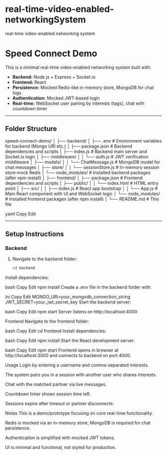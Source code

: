 # real-time-video-enabled-networkingSystem
real-time video-enabled networking system
# Speed Connect Demo

This is a minimal real-time video-enabled networking system built with:

- **Backend:** Node.js + Express + Socket.io
- **Frontend:** React
- **Persistence:** Mocked Redis-like in-memory store, MongoDB for chat logs
- **Authentication:** Mocked JWT-based login
- **Real-time:** WebSocket user pairing by interests (tags), chat with countdown timer

---

## Folder Structure

speed-connect-demo/
│
├── backend/
│ ├── .env # Environment variables for backend (Mongo URI etc.)
│ ├── package.json # Backend dependencies and scripts
│ ├── index.js # Backend main server and Socket.io logic
│ ├── middleware/
│ │ └── auth.js # JWT verification middleware
│ ├── models/
│ │ └── ChatMessage.js # MongoDB model for chat messages
│ ├── store/
│ │ └── sessionStore.js # In-memory session store mock Redis
│ └── node_modules/ # Installed backend packages (after npm install)
│
├── frontend/
│ ├── package.json # Frontend dependencies and scripts
│ ├── public/
│ │ └── index.html # HTML entry point
│ ├── src/
│ │ ├── index.js # React app bootstrap
│ │ └── App.js # Main React component with UI and WebSocket logic
│ └── node_modules/ # Installed frontend packages (after npm install)
│
└── README.md # This file

yaml
Copy
Edit

---

## Setup Instructions

### Backend

1. Navigate to the backend folder:
   ```bash
   cd backend
Install dependencies:

bash
Copy
Edit
npm install
Create a .env file in the backend folder with:

ini
Copy
Edit
MONGO_URI=your_mongodb_connection_string
JWT_SECRET=your_jwt_secret_key
Start the backend server:

bash
Copy
Edit
npm start
Server listens on http://localhost:4000

Frontend
Navigate to the frontend folder:

bash
Copy
Edit
cd frontend
Install dependencies:

bash
Copy
Edit
npm install
Start the React development server:

bash
Copy
Edit
npm start
Frontend opens in browser at http://localhost:3000 and connects to backend on port 4000.

Usage
Login by entering a username and comma-separated interests.

The system pairs you in a session with another user who shares interests.

Chat with the matched partner via live messages.

Countdown timer shows session time left.

Sessions expire after timeout or partner disconnects.

Notes
This is a demo/prototype focusing on core real-time functionality.

Redis is mocked via an in-memory store; MongoDB is required for chat persistence.

Authentication is simplified with mocked JWT tokens.

UI is minimal and functional, not styled for production.


